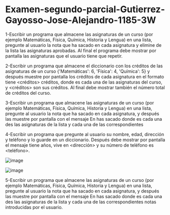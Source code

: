# Examen-segundo-parcial-Gutierrez-Gayosso-Jose-Alejandro-1185-3W

1-Escribir un programa que almacene las
asignaturas de un curso (por ejemplo Matemáticas, Física, Química, Historia y
Lengua) en una lista, pregunte al usuario la nota que ha sacado en cada
asignatura y elimine de la lista las asignaturas aprobadas. Al final el
programa debe mostrar por pantalla las asignaturas que el usuario tiene que
repetir.





2-Escribir un programa que almacene el diccionario
con los créditos de las asignaturas de un curso {'Matemáticas': 6, 'Física': 4, 'Química': 5} y
después muestre por pantalla los créditos de cada asignatura en el
formato <asignatura>
tiene <créditos> créditos, donde <asignatura> es
cada una de las asignaturas del curso, y <créditos> son sus créditos. Al final debe
mostrar también el número total de créditos del curso.





3-Escribir un programa que almacene las
asignaturas de un curso (por ejemplo Matemáticas, Física, Química, Historia y
Lengua) en una lista, pregunte al usuario la nota que ha sacado en cada
asignatura, y después las muestre por pantalla con el mensaje En <asignatura> has sacado <nota> donde <asignatura> es
cada una des las asignaturas de la lista y <nota> cada una de las correspondientes





4-Escribir un programa que pregunte al usuario su nombre, edad, dirección y
teléfono y lo guarde en un diccionario. Después debe mostrar por pantalla el
mensaje <nombre> tiene
<edad> años, vive en <dirección> y su número de teléfono es
<teléfono>.

![image](https://github.com/user-attachments/assets/053d1f64-3025-4b89-8640-41218b569da5)

![image](https://github.com/user-attachments/assets/3ed05342-d96c-4425-a2a1-171a78f9893a)

5-Escribir un programa que almacene las
asignaturas de un curso (por ejemplo Matemáticas, Física, Química, Historia y
Lengua) en una lista, pregunte al usuario la nota que ha sacado en cada
asignatura, y después las muestre por pantalla con el mensaje En <asignatura> has sacado <nota> donde <asignatura> es
cada una des las asignaturas de la lista y <nota> cada una de las
correspondientes notas introducidas por el usuario.












